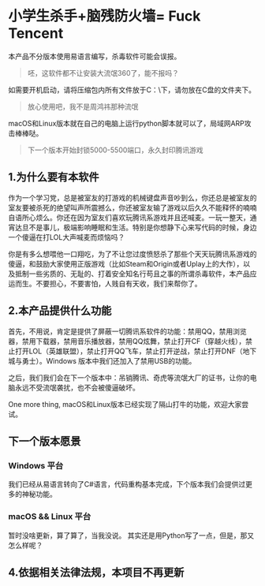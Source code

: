 # 小学生杀手+脑残防火墙= Fuck Tencent

本产品不分版本使用易语言编写，杀毒软件可能会误报。
> 呸，这软件都不让安装大流氓360了，能不报吗？

如需要开机启动，请将压缩包内所有文件放于C：\下，请勿放在C盘的文件夹下。
> 放心使用吧，我不是周鸿祎那种流氓

macOS和Linux版本就在自己的电脑上运行python脚本就可以了，局域网ARP攻击棒棒哒。
> 下一个版本开始封锁5000-5500端口，永久封印腾讯游戏

## 1.为什么要有本软件

作为一个学习党，总是被室友的打游戏的机械键盘声音吵到么，你还总是被室友的室友要被杀死的绝望叫声所震撼么，你还被室友输了游戏以后久久不能释怀的喃喃自语所心烦么。你还在因为室友们喜欢玩腾讯系游戏并且还喊麦。一玩一整天，通宵达旦不是事儿，极端影响睡眠和生活。特别是你想静下心来写代码的时候，身边一个傻逼在打LOL大声喊麦而烦恼吗？

你是有多么想喂他一口翔吃，为了不让您过度愤怒杀了那些个天天玩腾讯系游戏的傻逼，和鼓励大家使用正版游戏（比如Steam和Origin或者Uplay上的大作），以及抵制一些劣质的、无耻的、打着安全知名行苟且之事的所谓杀毒软件，本产品应运而生。不要担心，不要害怕，人贱自有天收，我们来帮你了。

## 2.本产品提供什么功能

首先，不用说，肯定是提供了屏蔽一切腾讯系软件的功能：禁用QQ，禁用浏览器，禁用下载器，禁用音乐播放器，禁用QQ炫舞，禁止打开CF（穿越火线），禁止打开LOL（英雄联盟），禁止打开QQ飞车，禁止打开逆战，禁止打开DNF（地下城与勇士）。Windows 版本中我们还加入了禁用USB的功能。

之后，我们我们会在下一个版本中：吊销腾讯、奇虎等流氓大厂的证书，让你的电脑永远不受流氓袭扰，也不会被傻逼破坏。

One more thing, macOS和Linux版本已经实现了隔山打牛的功能，欢迎大家尝试。

## 下一个版本愿景
### Windows 平台
我们已经从易语言转向了C#语言，代码重构基本完成，下个版本我们会提供过更多的神秘功能。

### macOS && Linux 平台
暂时没啥更新，算了算了，当我没说。
其实还是用Python写了一点，但是，那又怎么样呢？

## 4.依据相关法律法规，本项目不再更新
